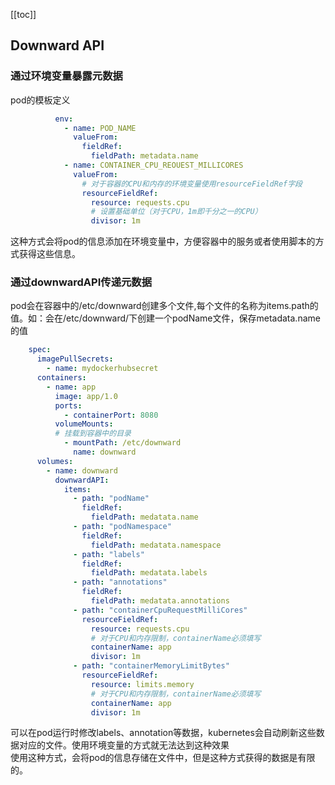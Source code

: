 [[toc]]
## Downward API
### 通过环境变量暴露元数据
pod的模板定义
```yaml
          env:
            - name: POD_NAME
              valueFrom:
                fieldRef:
                  fieldPath: metadata.name
            - name: CONTAINER_CPU_REOUEST_MILLICORES
              valueFrom:
                # 对于容器的CPU和内存的环境变量使用resourceFieldRef字段
                resourceFieldRef:
                  resource: requests.cpu
                  # 设置基础单位（对于CPU，1m即千分之一的CPU）
                  divisor: 1m
```
这种方式会将pod的信息添加在环境变量中，方便容器中的服务或者使用脚本的方式获得这些信息。
### 通过downwardAPI传递元数据
pod会在容器中的/etc/downward创建多个文件,每个文件的名称为items.path的值。如：会在/etc/downward/下创建一个podName文件，保存metadata.name的值  

```yaml
    spec:
      imagePullSecrets:
        - name: mydockerhubsecret
      containers:
        - name: app
          image: app/1.0
          ports:
            - containerPort: 8080
          volumeMounts:
          # 挂载到容器中的目录
            - mountPath: /etc/downward
              name: downward
      volumes:
        - name: downward
          downwardAPI:
            items:
              - path: "podName"
                fieldRef:
                  fieldPath: medatata.name
              - path: "podNamespace"
                fieldRef:
                  fieldPath: medatata.namespace
              - path: "labels"
                fieldRef:
                  fieldPath: medatata.labels
              - path: "annotations"
                fieldRef:
                  fieldPath: medatata.annotations
              - path: "containerCpuRequestMilliCores"
                resourceFieldRef:
                  resource: requests.cpu
                  # 对于CPU和内存限制，containerName必须填写
                  containerName: app
                  divisor: 1m
              - path: "containerMemoryLimitBytes"
                resourceFieldRef:
                  resource: limits.memory
                  # 对于CPU和内存限制，containerName必须填写
                  containerName: app
                  divisor: 1m
```
可以在pod运行时修改labels、annotation等数据，kubernetes会自动刷新这些数据对应的文件。使用环境变量的方式就无法达到这种效果    
使用这种方式，会将pod的信息存储在文件中，但是这种方式获得的数据是有限的。  
